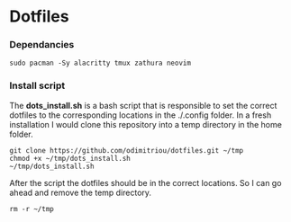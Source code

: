 # Dotfiles
### Dependancies
```
sudo pacman -Sy alacritty tmux zathura neovim
```
### Install script
The **dots_install.sh** is a bash script that is responsible to set the correct dotfiles to the 
corresponding locations in the ./.config folder.
In a fresh installation I would clone this repository into a temp directory in the home folder.
```
git clone https://github.com/odimitriou/dotfiles.git ~/tmp 
chmod +x ~/tmp/dots_install.sh
~/tmp/dots_install.sh
```
After the script the dotfiles should be in the correct locations. So I can go ahead and remove the temp directory.
```
rm -r ~/tmp
```
